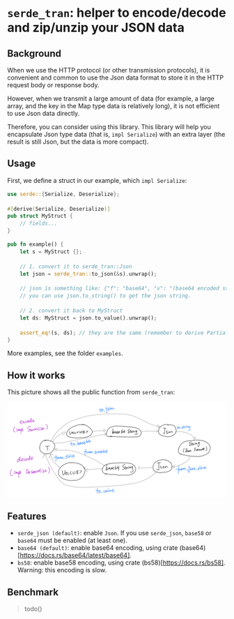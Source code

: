 
# `serde_tran`: helper to encode/decode and zip/unzip your JSON data

## Background
When we use the HTTP protocol (or other transmission protocols),
it is convenient and common to use the Json data format to store
it in the HTTP request body or response body.

However, when we transmit a large amount of data (for example,
a large array, and the key in the Map type data is relatively
long), it is not efficient to use Json data directly.

Therefore, you can consider using this library. This library will
help you encapsulate Json type data (that is, `impl Serialize`)
with an extra layer (the result is still Json, but the data is more compact).

## Usage

First, we define a struct in our example, which `impl Serialize`:

```rust
use serde::{Serialize, Deserialize};

#[derive(Serialize, Deserialize)]
pub struct MyStruct {
    // fields...    
}
```

```rust
pub fn example() {
    let s = MyStruct {};
    
    // 1. convert it to serde_tran::Json
    let json = serde_tran::to_json(&s).unwrap();
    
    // json is something like: {"f": "base64", "v": "(base64 encoded string)"}
    // you can use json.to_string() to get the json string.
    
    // 2. convert it back to MyStruct
    let ds: MyStruct = json.to_value().unwrap();
    
    assert_eq!(s, ds); // they are the same (remember to derive PartialEq to use macro assert_eq!)
}
```

More examples, see the folder `examples`.

## How it works

This picture shows all the public function from `serde_tran`:

![](./structure.jpeg)
 
## Features

+ `serde_json (default)`: enable `Json`. If you use `serde_json`, `base58` or `base64` must be enabled (at least one).
+ `base64 (default)`: enable base64 encoding, using crate (base64)[https://docs.rs/base64/latest/base64].
+ `bs58`: enable base58 encoding, using crate (bs58)[https://docs.rs/bs58]. Warning: this encoding is slow.

## Benchmark
> todo()
